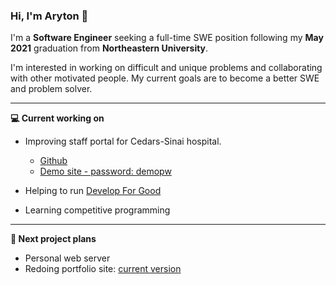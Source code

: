 ### Hi, I'm Aryton 👋

I'm a **Software Engineer** seeking a full-time SWE position following my **May 2021** graduation from **Northeastern University**.

I'm interested in working on difficult and unique problems and collaborating with other motivated people. My current goals are to become a better SWE and problem solver.

---

**💻 Current working on**
- Improving staff portal for Cedars-Sinai hospital.
  - [Github](https://github.com/arytonhoi/cedars-sinai-frontend)
  - [Demo site - password: demopw](https://cedars-sinai-dev.web.app/)

- Helping to run [Develop For Good](https://www.developforgood.org/)

- Learning competitive programming

---

**🔭 Next project plans**
- Personal web server
- Redoing portfolio site: [current version](http://arytonhoi.me/)

<!--
**arytonhoi/arytonhoi** is a ✨ _special_ ✨ repository because its `README.md` (this file) appears on your GitHub profile.

Here are some ideas to get you started:

- 🔭 I’m currently working on ...
- 🌱 I’m currently learning ...
- 👯 I’m looking to collaborate on ...
- 🤔 I’m looking for help with ...
- 💬 Ask me about ...
- 📫 How to reach me: ...
- 😄 Pronouns: ...
- ⚡ Fun fact: ...
-->

